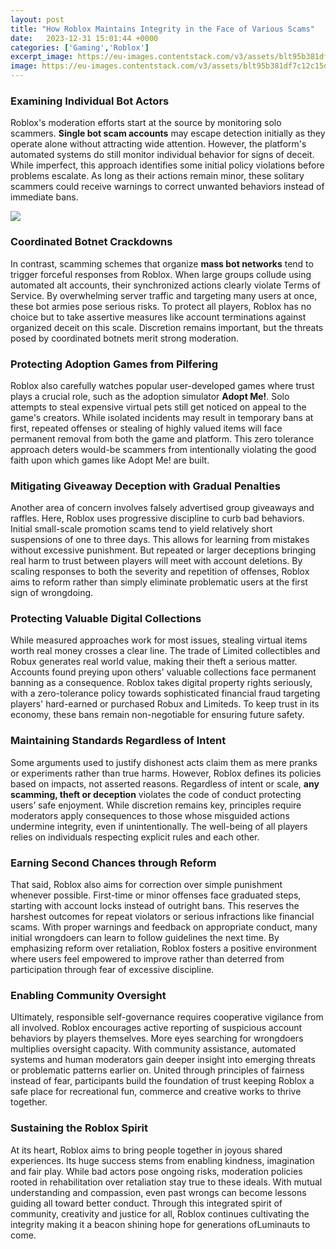 ```yaml
---
layout: post
title: "How Roblox Maintains Integrity in the Face of Various Scams"
date:   2023-12-31 15:01:44 +0000
categories: ['Gaming','Roblox']
excerpt_image: https://eu-images.contentstack.com/v3/assets/blt95b381df7c12c15d/blt28e89819ad412bca/63ed09fd53a37a5d01b1135e/Roblox_Header.png?quality=80&amp;format=jpg&amp;width=828
image: https://eu-images.contentstack.com/v3/assets/blt95b381df7c12c15d/blt28e89819ad412bca/63ed09fd53a37a5d01b1135e/Roblox_Header.png?quality=80&amp;format=jpg&amp;width=828
---
```


### Examining Individual Bot Actors  
Roblox's moderation efforts start at the source by monitoring solo scammers. **Single bot scam accounts** may escape detection initially as they operate alone without attracting wide attention. However, the platform's automated systems do still monitor individual behavior for signs of deceit. While imperfect, this approach identifies some initial policy violations before problems escalate. As long as their actions remain minor, these solitary scammers could receive warnings to correct unwanted behaviors instead of immediate bans.

![](https://eu-images.contentstack.com/v3/assets/blt95b381df7c12c15d/blt28e89819ad412bca/63ed09fd53a37a5d01b1135e/Roblox_Header.png?quality=80&amp;format=jpg&amp;width=828)
### Coordinated Botnet Crackdowns   
In contrast, scamming schemes that organize **mass bot networks** tend to trigger forceful responses from Roblox. When large groups collude using automated alt accounts, their synchronized actions clearly violate Terms of Service. By overwhelming server traffic and targeting many users at once, these bot armies pose serious risks. To protect all players, Roblox has no choice but to take assertive measures like account terminations against organized deceit on this scale. Discretion remains important, but the threats posed by coordinated botnets merit strong moderation. 
### Protecting Adoption Games from Pilfering 
Roblox also carefully watches popular user-developed games where trust plays a crucial role, such as the adoption simulator **Adopt Me!**. Solo attempts to steal expensive virtual pets still get noticed on appeal to the game's creators. While isolated incidents may result in temporary bans at first, repeated offenses or stealing of highly valued items will face permanent removal from both the game and platform. This zero tolerance approach deters would-be scammers from intentionally violating the good faith upon which games like Adopt Me! are built.
### Mitigating Giveaway Deception with Gradual Penalties  
Another area of concern involves falsely advertised group giveaways and raffles. Here, Roblox uses progressive discipline to curb bad behaviors. Initial small-scale promotion scams tend to yield relatively short suspensions of one to three days. This allows for learning from mistakes without excessive punishment. But repeated or larger deceptions bringing real harm to trust between players will meet with account deletions. By scaling responses to both the severity and repetition of offenses, Roblox aims to reform rather than simply eliminate problematic users at the first sign of wrongdoing. 
### Protecting Valuable Digital Collections  
While measured approaches work for most issues, stealing virtual items worth real money crosses a clear line. The trade of Limited collectibles and Robux generates real world value, making their theft a serious matter. Accounts found preying upon others' valuable collections face permanent banning as a consequence. Roblox takes digital property rights seriously, with a zero-tolerance policy towards sophisticated financial fraud targeting players' hard-earned or purchased Robux and Limiteds. To keep trust in its economy, these bans remain non-negotiable for ensuring future safety.
### Maintaining Standards Regardless of Intent
Some arguments used to justify dishonest acts claim them as mere pranks or experiments rather than true harms. However, Roblox defines its policies based on impacts, not asserted reasons. Regardless of intent or scale, **any scamming, theft or deception** violates the code of conduct protecting users’ safe enjoyment. While discretion remains key, principles require moderators apply consequences to those whose misguided actions undermine integrity, even if unintentionally. The well-being of all players relies on individuals respecting explicit rules and each other.
### Earning Second Chances through Reform  
That said, Roblox also aims for correction over simple punishment whenever possible. First-time or minor offenses face graduated steps, starting with account locks instead of outright bans. This reserves the harshest outcomes for repeat violators or serious infractions like financial scams. With proper warnings and feedback on appropriate conduct, many initial wrongdoers can learn to follow guidelines the next time. By emphasizing reform over retaliation, Roblox fosters a positive environment where users feel empowered to improve rather than deterred from participation through fear of excessive discipline. 
### Enabling Community Oversight
Ultimately, responsible self-governance requires cooperative vigilance from all involved. Roblox encourages active reporting of suspicious account behaviors by players themselves. More eyes searching for wrongdoers multiplies oversight capacity. With community assistance, automated systems and human moderators gain deeper insight into emerging threats or problematic patterns earlier on. United through principles of fairness instead of fear, participants build the foundation of trust keeping Roblox a safe place for recreational fun, commerce and creative works to thrive together.
### Sustaining the Roblox Spirit  
At its heart, Roblox aims to bring people together in joyous shared experiences. Its huge success stems from enabling kindness, imagination and fair play. While bad actors pose ongoing risks, moderation policies rooted in rehabilitation over retaliation stay true to these ideals. With mutual understanding and compassion, even past wrongs can become lessons guiding all toward better conduct. Through this integrated spirit of community, creativity and justice for all, Roblox continues cultivating the integrity making it a beacon shining hope for generations ofLuminauts to come.